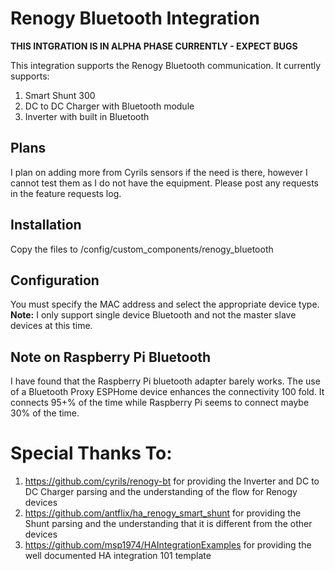 # Renogy Bluetooth Integration

**THIS INTGRATION IS IN ALPHA PHASE CURRENTLY - EXPECT BUGS**

This integration supports the Renogy Bluetooth communication.  It currently supports:
1. Smart Shunt 300
2. DC to DC Charger with Bluetooth module
3. Inverter with built in Bluetooth

## Plans

I plan on adding more from Cyrils sensors if the need is there, however I cannot test them as I do not have the equipment.  Please post any requests in the feature requests log.

##  Installation

Copy the files to /config/custom_components/renogy_bluetooth

## Configuration

You must specify the MAC address and select the appropriate device type.  
**Note:** I only support single device Bluetooth and not the master slave devices at this time.

## Note on Raspberry Pi Bluetooth

 I have found that the Raspberry Pi bluetooth adapter barely works. The use of a Bluetooth Proxy ESPHome device enhances the connectivity 100 fold. It connects 95+% of the time while Raspberry Pi seems to connect maybe 30% of the time.

# Special Thanks To:

1. https://github.com/cyrils/renogy-bt for providing the Inverter and DC to DC Charger parsing and the understanding of the flow for Renogy devices
2. https://github.com/antflix/ha_renogy_smart_shunt for providing the Shunt parsing and the understanding that it is different from the other devices
3. https://github.com/msp1974/HAIntegrationExamples for providing the well documented HA integration 101 template

